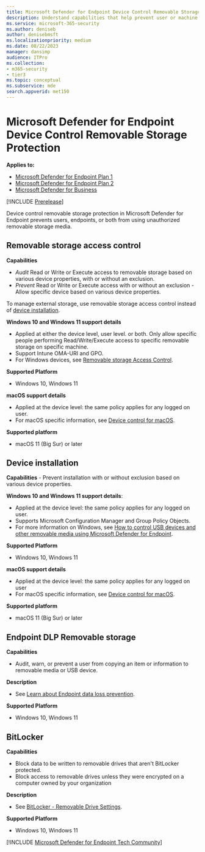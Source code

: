 ```yaml
---
title: Microsoft Defender for Endpoint Device Control Removable Storage Protection
description: Understand capabilities that help prevent user or machine or both from using unauthorized removable storage media
ms.service: microsoft-365-security
ms.author: deniseb
author: denisebmsft
ms.localizationpriority: medium
ms.date: 08/22/2023
manager: dansimp
audience: ITPro
ms.collection: 
- m365-security
- tier3
ms.topic: conceptual
ms.subservice: mde
search.appverid: met150
---
```


# Microsoft Defender for Endpoint Device Control Removable Storage Protection


**Applies to:**
- [Microsoft Defender for Endpoint Plan 1](https://go.microsoft.com/fwlink/p/?linkid=2154037)
- [Microsoft Defender for Endpoint Plan 2](https://go.microsoft.com/fwlink/p/?linkid=2154037)
- [Microsoft Defender for Business](/microsoft-365/security/defender-business)

[!INCLUDE [Prerelease](../includes/prerelease.md)]

Device control removable storage protection in Microsoft Defender for Endpoint prevents users, endpoints, or both from using unauthorized removable storage media.

## Removable storage access control

**Capabilities**

- *Audit* Read or Write or Execute access to removable storage based on various device properties, with or without an exclusion.
- *Prevent* Read or Write or Execute access with or without an exclusion - Allow specific device based on various device properties.

To manage external storage, use removable storage access control instead of [device installation](#device-installation).

**Windows 10 and Windows 11 support details**

- Applied at either the device level, user level. or both. Only allow specific people performing Read/Write/Execute access to specific removable storage on specific machine.
- Support Intune OMA-URI and GPO.
- For Windows devices, see [Removable storage Access Control](device-control-removable-storage-access-control.md).

**Supported Platform** 

- Windows 10, Windows 11

**macOS support details**

- Applied at the device level: the same policy applies for any logged on user.
- For macOS specific information, see [Device control for macOS](mac-device-control-overview.md).

**Supported platform** 

- macOS 11 (Big Sur) or later

## Device installation

**Capabilities** - Prevent installation with or without exclusion based on various device properties.

**Windows 10 and Windows 11 support details**:

- Applied at the device level: the same policy applies for any logged on user.
- Supports Microsoft Configuration Manager and Group Policy Objects.
- For more information on Windows, see [How to control USB devices and other removable media using Microsoft Defender for Endpoint](control-usb-devices-using-intune.md).

**Supported Platform** 

- Windows 10, Windows 11

**macOS support details**

- Applied at the device level: the same policy applies for any logged on user
- For macOS specific information, see [Device control for macOS](mac-device-control-overview.md).

**Supported platform** 

- macOS 11 (Big Sur) or later

## Endpoint DLP Removable storage

**Capabilities** 

- Audit, warn, or prevent a user from copying an item or information to removable media or USB device.

**Description** 

- See [Learn about Endpoint data loss prevention](../../compliance/endpoint-dlp-learn-about.md).

**Supported Platform** 

- Windows 10, Windows 11

## BitLocker

**Capabilities**

- Block data to be written to removable drives that aren't BitLocker protected.
- Block access to removable drives unless they were encrypted on a computer owned by your organization

**Description** 

- See [BitLocker - Removable Drive Settings](/mem/intune/protect/endpoint-security-disk-encryption-profile-settings).

**Supported Platform** 

- Windows 10, Windows 11


[!INCLUDE [Microsoft Defender for Endpoint Tech Community](../../includes/defender-mde-techcommunity.md)]
